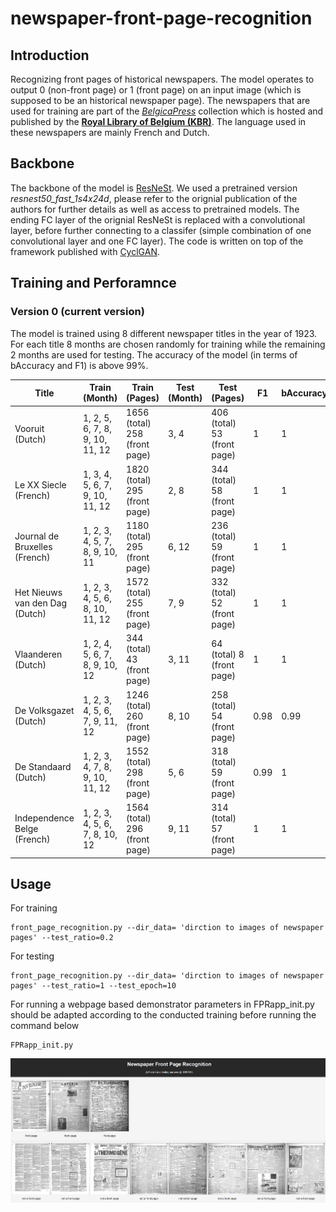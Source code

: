 # newspaper-front-page-recognition
## Introduction
Recognizing front pages of historical newspapers. The model operates to output 0 (non-front page) or 1 (front page) on an input image (which is supposed to be an historical newspaper page). The newspapers that are used for training are part of the [*BelgicaPress*](https://www.kbr.be/en/belgica-press/) collection which is hosted and published by the [**Royal Library of Belgium (KBR)**](https://www.kbr.be/en/). The language used in these newspapers are mainly French and Dutch. 
## Backbone
The backbone of the model is [ResNeSt](https://github.com/zhanghang1989/ResNeSt). We used a pretrained version *resnest50_fast_1s4x24d*, please refer to the orignial publication of the authors for further details as well as access to pretrained models. The ending FC layer of the orignial ResNeSt is replaced with a convolutional layer, before further connecting to a classifer (simple combination of one convolutional layer and one FC layer). The code is written on top of the framework published with [CyclGAN](https://github.com/junyanz/CycleGAN). 
## Training and Perforamnce
### Version 0 (current version)
The model is trained using 8 different newspaper titles in the year of 1923. For each title 8 months are chosen randomly for training while the remaining 2 months are used for testing. The accuracy of the model (in terms of bAccuracy and F1) is above 99%.

| Title  | Train (Month) | Train (Pages) | Test (Month) | Test (Pages) | F1 | bAccuracy |
| ------------- | ------------- | ------------- | ------------- | ------------- | ------------- | ------------- |
| Vooruit (Dutch) | 1, 2, 5, 6, 7, 8, 9, 10, 11, 12 | 1656 (total) 258 (front page) | 3, 4 | 406 (total) 53 (front page) | 1 | 1 |
| Le XX Siecle  (French) | 1, 3, 4, 5, 6, 7, 9, 10, 11, 12 | 1820 (total) 295 (front page) | 2, 8 | 344 (total) 58 (front page) | 1 | 1 |
| Journal de Bruxelles  (French) | 1, 2, 3, 4, 5, 7, 8, 9, 10, 11| 1180 (total) 295 (front page) | 6, 12 | 236 (total) 59 (front page) | 1 | 1 |
| Het Nieuws van den Dag (Dutch) | 1, 2, 3, 4, 5, 6, 8, 10, 11, 12 | 1572 (total) 255 (front page) | 7, 9 | 332 (total) 52 (front page) | 1 | 1 |
| Vlaanderen (Dutch) | 1, 2, 4, 5, 6, 7, 8, 9, 10, 12 | 344 (total) 43 (front page) | 3, 11 | 64 (total) 8 (front page) | 1 | 1 |
| De Volksgazet (Dutch) | 1, 2, 3, 4, 5, 6, 7, 9, 11, 12 | 1246 (total) 260 (front page) | 8, 10 | 258 (total) 54 (front page) | 0.98 | 0.99 |
| De Standaard (Dutch) | 1, 2, 3, 4, 7, 8, 9, 10, 11, 12 | 1552 (total) 298 (front page) |5, 6 | 318 (total) 59 (front page) | 0.99 | 1 |
| Independence Belge (French) | 1, 2, 3, 4, 5, 6, 7, 8, 10, 12 | 1564 (total) 296 (front page) | 9, 11 | 314 (total) 57 (front page) | 1 | 1 |


## Usage
For training 
```
front_page_recognition.py --dir_data= 'dirction to images of newspaper pages' --test_ratio=0.2
```
For testing
```
front_page_recognition.py --dir_data= 'dirction to images of newspaper pages' --test_ratio=1 --test_epoch=10
```
For running a webpage based demonstrator
parameters in FPRapp_init.py should be adapted according to the conducted training before running the command below
```
FPRapp_init.py
```
![A pretrained FPR model will be loaded *by default from ./checkpoints/training/model_name/training_seed/*. Images that are deposited in a specified folder *by default ./FPR testing local* will be processed and the results will be displayed on a webpage](img/demo_1.PNG)
